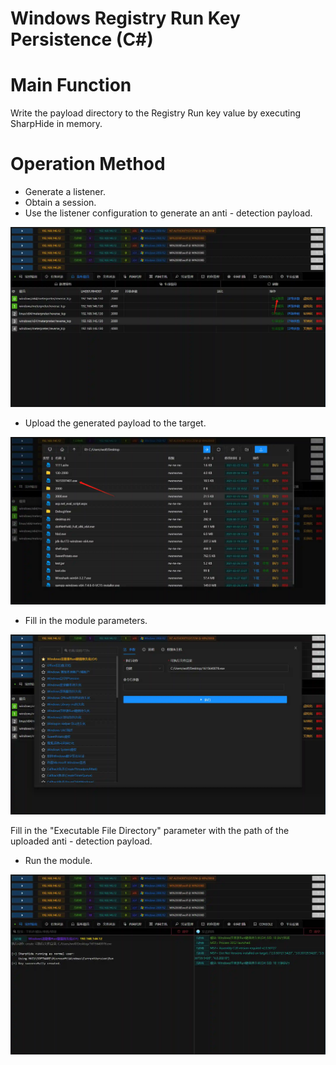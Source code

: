 # Windows Registry Run Key Persistence (C#)

# Main Function
Write the payload directory to the Registry Run key value by executing SharpHide in memory.

# Operation Method
+ Generate a listener.
+ Obtain a session.
+ Use the listener configuration to generate an anti - detection payload.

![](img\Persistence_RegistryRunKeys_SharpHide\1.webp)

+ Upload the generated payload to the target.

![](img\Persistence_RegistryRunKeys_SharpHide\2.webp)

+ Fill in the module parameters.

![](img\Persistence_RegistryRunKeys_SharpHide\3.webp)

Fill in the "Executable File Directory" parameter with the path of the uploaded anti - detection payload.

+ Run the module.

![](img\Persistence_RegistryRunKeys_SharpHide\4.webp)

 